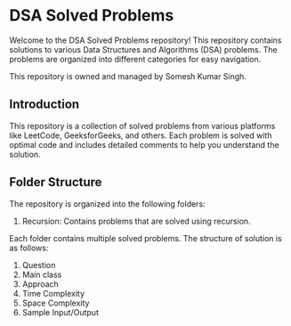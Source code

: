 # DSA Solved Problems

Welcome to the DSA Solved Problems repository! This repository contains solutions to various Data Structures and Algorithms (DSA) problems. The problems are organized into different categories for easy navigation.

This repository is owned and managed by Somesh Kumar Singh.

## Introduction

This repository is a collection of solved problems from various platforms like LeetCode, GeeksforGeeks, and others. Each problem is solved with optimal code and includes detailed comments to help you understand the solution.

## Folder Structure

The repository is organized into the following folders:

1. Recursion: Contains problems that are solved using recursion.

Each folder contains multiple solved problems. The structure of solution is as follows:

1. Question
2. Main class
3. Approach
4. Time Complexity
5. Space Complexity
6. Sample Input/Output
